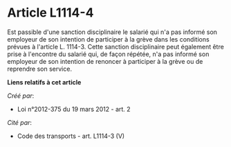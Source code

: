# Article L1114-4

Est passible d'une sanction disciplinaire le salarié qui n'a pas informé son employeur de son intention de participer à la
grève dans les conditions prévues à l'article L. 1114-3. Cette sanction disciplinaire peut également être prise à l'encontre
du salarié qui, de façon répétée, n'a pas informé son employeur de son intention de renoncer à participer à la grève ou de
reprendre son service.

**Liens relatifs à cet article**

_Créé par_:

  - Loi n°2012-375 du 19 mars 2012 - art. 2

_Cité par_:

  - Code des transports - art. L1114-3 (V)
